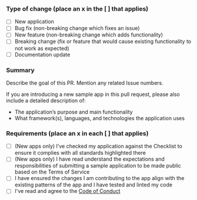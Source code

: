 ### Type of change (place an x in the [ ] that applies)

- [ ] New application
- [ ] Bug fix (non-breaking change which fixes an issue) 
- [ ] New feature (non-breaking change which adds functionality) 
- [ ] Breaking change (fix or feature that would cause existing functionality to not work as expected) 
- [ ] Documentation update

### Summary

Describe the goal of this PR. Mention any related Issue numbers. 

If you are introducing a new sample app in this pull request, please also include a detailed description of:

- The application’s purpose and main functionality
- What framework(s), languages, and technologies the application uses

### Requirements (place an x in each [ ] that applies)

- [ ] (New apps only) I’ve checked my application against the Checklist to ensure it complies with all standards highlighted there
- [ ] (New apps only) I have read understand the expectations and responsibilities of submitting a sample application to be made public based on the Terms of Service
- [ ] I have ensured the changes I am contributing to the app align with the existing patterns of the app and I have tested and linted my code
- [ ] I've read and agree to the [Code of Conduct](https://slackhq.github.io/code-of-conduct)
